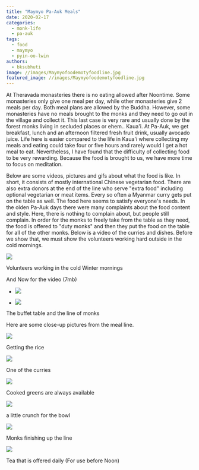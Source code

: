 ```yaml
---
title: "Maymyo Pa-Auk Meals"
date: 2020-02-17
categories: 
  - monk-life
  - pa-auk
tags: 
  - food
  - maymyo
  - pyin-oo-lwin
authors: 
  - bksubhuti
image: //images/Maymyofoodemotyfoodline.jpg
featured_image: //images/Maymyofoodemotyfoodline.jpg
---
```


At Theravada monasteries there is no eating allowed after Noontime. Some monasteries only give one meal per day, while other monasteries give 2 meals per day. Both meal plans are allowed by the Buddha. However, some monasteries have no meals brought to the monks and they need to go out in the village and collect it. This last case is very rare and usually done by the forest monks living in secluded places or ehem.. Kaua'i. At Pa-Auk, we get breakfast, lunch and an afternoon filtered fresh fruit drink, usually avocado juice. Life here is easier compared to the life in Kaua'i where collecting my meals and eating could take four or five hours and rarely would I get a hot meal to eat. Nevertheless, I have found that the difficulty of collecting food to be very rewarding. Because the food is brought to us, we have more time to focus on meditation.

Below are some videos, pictures and gifs about what the food is like. In short, it consists of mostly international Chinese vegetarian food. There are also extra donors at the end of the line who serve "extra food" including optional vegetarian or meat items. Every so often a Myanmar curry gets put on the table as well. The food here seems to satisfy everyone's needs. In the olden Pa-Auk days there were many complaints about the food content and style. Here, there is nothing to complain about, but people still complain. In order for the monks to freely take from the table as they need, the food is offered to "duty monks" and then they put the food on the table for all of the other monks. Below is a video of the curries and dishes. Before we show that, we must show the volunteers working hard outside in the cold mornings.

![](/images/Volunteers-Maymyo300.gif)

Volunteers working in the cold Winter mornings

And Now for the video (7mb)

- ![](/images/Maymyofoodemotyfoodline-1024x768.jpg)
    
- ![](/images/Maymyofood-line.jpg)
    

The buffet table and the line of monks

Here are some close-up pictures from the meal line.

![](/images/Maymyofood-rice.jpg)

Getting the rice

![](/images/Maymyofood-curry-1024x768.jpg)

One of the curries

![](/images/Maymyofood-green.jpg)

Cooked greens are always available

![](/images/Maymyofood-crunch.jpg)

a little crunch for the bowl

![](/images/Maymyofood-endline.jpg)

Monks finishing up the line

![](/images/Maymyofoodteaa.jpg)

Tea that is offered daily (For use before Noon)
